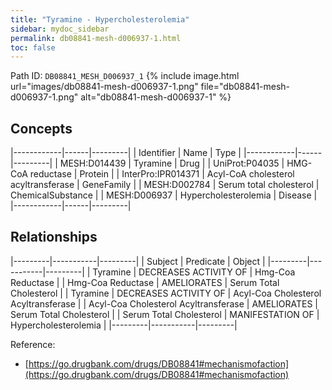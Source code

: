 ```yaml
---
title: "Tyramine - Hypercholesterolemia"
sidebar: mydoc_sidebar
permalink: db08841-mesh-d006937-1.html
toc: false 
---
```



Path ID: `DB08841_MESH_D006937_1`
{% include image.html url="images/db08841-mesh-d006937-1.png" file="db08841-mesh-d006937-1.png" alt="db08841-mesh-d006937-1" %}

## Concepts

|------------|------|---------|
| Identifier | Name | Type    |
|------------|------|---------|
| MESH:D014439 | Tyramine | Drug |
| UniProt:P04035 | HMG-CoA reductase | Protein |
| InterPro:IPR014371 | Acyl-CoA cholesterol acyltransferase | GeneFamily |
| MESH:D002784 | Serum total cholesterol | ChemicalSubstance |
| MESH:D006937 | Hypercholesterolemia | Disease |
|------------|------|---------|

## Relationships

|---------|-----------|---------|
| Subject | Predicate | Object  |
|---------|-----------|---------|
| Tyramine | DECREASES ACTIVITY OF | Hmg-Coa Reductase |
| Hmg-Coa Reductase | AMELIORATES | Serum Total Cholesterol |
| Tyramine | DECREASES ACTIVITY OF | Acyl-Coa Cholesterol Acyltransferase |
| Acyl-Coa Cholesterol Acyltransferase | AMELIORATES | Serum Total Cholesterol |
| Serum Total Cholesterol | MANIFESTATION OF | Hypercholesterolemia |
|---------|-----------|---------|

Reference: 
  - [https://go.drugbank.com/drugs/DB08841#mechanismofaction](https://go.drugbank.com/drugs/DB08841#mechanismofaction)

